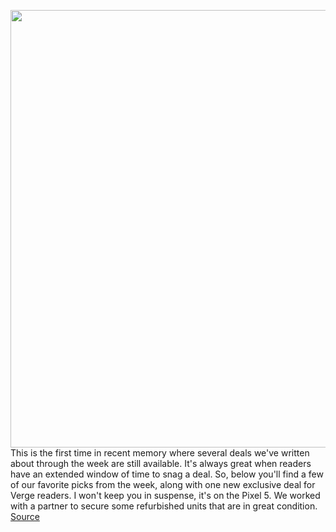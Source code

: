 <img src='https://cdn.vox-cdn.com/thumbor/AEnQKNT7KjnItE3wDwAHUOU2Itk=/0x0:2040x1360/1200x800/filters:focal(813x521:1139x847)/cdn.vox-cdn.com/uploads/chorus_image/image/68847550/akrales_201012_4137_0020.0.0.jpg' width='700px' /><br/>
This is the first time in recent memory where several deals we've written about through the week are still available. It's always great when readers have an extended window of time to snag a deal. So, below you'll find a few of our favorite picks from the week, along with one new exclusive deal for Verge readers. I won't keep you in suspense, it's on the Pixel 5. We worked with a partner to secure some refurbished units that are in great condition.
<a href='https://www.theverge.com/good-deals/2021/2/20/22291094/google-pixel-5-refurbished-verizon-mac-mini-gaming-monitor-deal-sale'> Source <a/>